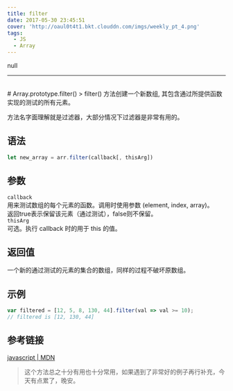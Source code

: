 ```yaml
---
title: filter
date: 2017-05-30 23:45:51
cover: 'http://oaul0t4t1.bkt.clouddn.com/imgs/weekly_pt_4.png'
tags: 
  - JS
  - Array
---
```


null

---
<br>
# Array.prototype.filter()
> filter() 方法创建一个新数组, 其包含通过所提供函数实现的测试的所有元素。

方法名字面理解就是过滤器，大部分情况下过滤器是非常有用的。

## 语法
``` js
let new_array = arr.filter(callback[, thisArg])
```

## 参数
`callback`<br>
用来测试数组的每个元素的函数。调用时使用参数 (element, index, array)。<br>
返回true表示保留该元素（通过测试），false则不保留。<br>
`thisArg`<br>
可选。执行 callback 时的用于 this 的值。

## 返回值
一个新的通过测试的元素的集合的数组，同样的过程不破坏原数组。

## 示例
``` js
var filtered = [12, 5, 8, 130, 44].filter(val => val >= 10);
// filtered is [12, 130, 44]
```

## 参考链接
[javascript | MDN](https://developer.mozilla.org/zh-CN/docs/Web/JavaScript/Reference/Global_Objects/Array/filter)

> 这个方法总之十分有用也十分常用，如果遇到了非常好的例子再行补充，今天有点累了，晚安。


